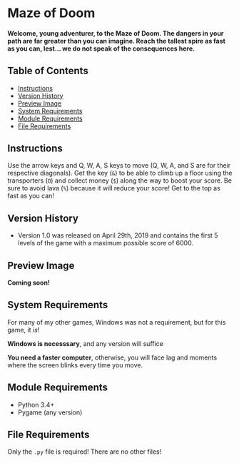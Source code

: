 # Maze of Doom
#### Welcome, young adventurer, to the Maze of Doom. The dangers in your path are far greater than you can imagine. Reach the tallest spire as fast as you can, lest... we do not speak of the consequences here.

## Table of Contents
- [Instructions](#instructions)
- [Version History](#version-history)
- [Preview Image](#preview-image)
- [System Requirements](#system-requirements)
- [Module Requirements](#module-requirements)
- [File Requirements](#file-requirements)

## Instructions
Use the arrow keys and Q, W, A, S keys to move (Q, W, A, and S are for their respective diagonals). Get the key (`&`) to be able to climb up a floor using the transporters (`O`) and collect money (`$`) along the way to boost your score. Be sure to avoid lava (`%`) because it will reduce your score! Get to the top as fast as you can!

## Version History
- Version 1.0 was released on April 29th, 2019 and contains the first 5 levels of the game with a maximum possible score of 6000.

## Preview Image
**Coming soon!**

## System Requirements
For many of my other games, Windows was not a requirement, but for this game, it *is*!

**Windows is necesssary**, and any version will suffice

**You need a faster computer**, otherwise, you will face lag and moments where the screen blinks every time you move.

## Module Requirements
- Python 3.4+
- Pygame (any version)

## File Requirements
Only the `.py` file is required! There are no other files!
